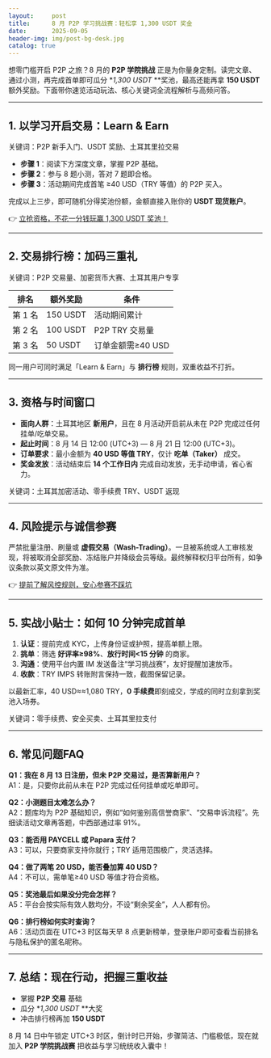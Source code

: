 ```yaml
---
layout:     post
title:      8 月 P2P 学习挑战赛：轻松享 1,300 USDT 奖金
date:       2025-09-05
header-img: img/post-bg-desk.jpg
catalog: true
---
```


想零门槛开启 P2P 之旅？8 月的 **P2P 学院挑战** 正是为你量身定制。读完文章、通过小测，再完成首单即可瓜分 **1,300 USDT* **奖池，最高还能再拿 **150 USDT** 额外奖励。下面带你速览活动玩法、核心关键词全流程解析与高频问答。

---

## 1. 以学习开启交易：Learn & Earn
关键词：P2P 新手入门、USDT 奖励、土耳其里拉交易  

- **步骤 1**：阅读下方深度文章，掌握 P2P 基础。  
- **步骤 2**：参与 8 题小测，答对 7 题即合格。  
- **步骤 3**：活动期间完成首笔 ≥40 USD（TRY 等值）的 P2P 买入。  

完成以上三步，即可随机分得奖池份额，金额直接入账你的 **USDT 现货账户**。

👉 [立抢资格，不花一分钱玩赢 1,300 USDT 奖池！](https://okxdog.com/)

---

## 2. 交易排行榜：加码三重礼
关键词：P2P 交易量、加密货币大赛、土耳其用户专享  

| 排名 | 额外奖励 | 条件 |
|---|---|---|
| 第 1 名 | 150 USDT | 活动期间累计 |
| 第 2 名 | 100 USDT | P2P TRY 交易量 |
| 第 3 名 |  50 USDT | 订单金额需≥40 USD |

同一用户可同时满足「Learn & Earn」与 **排行榜** 规则，双重收益不打折。

---

## 3. 资格与时间窗口
- **面向人群**：土耳其地区 **新用户**，且在 8 月活动开启前从未在 P2P 完成过任何挂单/吃单交易。  
- **起止时间**：8 月 14 日 12:00 (UTC+3) — 8 月 21 日 12:00 (UTC+3)。  
- **订单要求**：最小金额为 **40 USD 等值 TRY**，仅计 **吃单（Taker）** 成交。  
- **奖金发放**：活动结束后 **14 个工作日内** 完成自动发放，无手动申请，省心省力。

关键词：土耳其加密活动、零手续费 TRY、USDT 返现

---

## 4. 风险提示与诚信参赛
严禁批量注册、刷量或 **虚假交易（Wash-Trading）**。一旦被系统或人工审核发现，将被取消全部奖励、冻结账户并降级会员等级。最终解释权归平台所有，如争议条款以英文原文件为准。

👉 [提前了解风控规则，安心参赛不踩坑](https://okxdog.com/)

---

## 5. 实战小贴士：如何 10 分钟完成首单
1. **认证**：提前完成 KYC，上传身份证或护照，提高单额上限。  
2. **挑单**：筛选 **好评率≥98%**、**放行时间<15 分钟** 的商家。  
3. **沟通**：使用平台内置 IM 发送备注“学习挑战赛”，友好提醒加速放币。  
4. **收款**：TRY IMPS 转账附言保持一致，截图保留记录。  

以最新汇率，40 USD≈≈1,080 TRY，**0 手续费**即刻成交，学成的同时立刻拿到奖池入场券。

关键词：零手续费、安全买卖、土耳其里拉支付

---

## 6. 常见问题FAQ

**Q1：我在 8 月 13 日注册，但未 P2P 交易过，是否算新用户？**  
A1：是，只要你此前从未在 P2P 完成过任何挂单或吃单即可。  

**Q2：小测题目太难怎么办？**  
A2：题库均为 P2P 基础知识，例如“如何鉴别高信誉商家”、“交易申诉流程”。先细读活动文章再答题，中西部通过率 91%。  

**Q3：能否用 PAYCELL 或 Papara 支付？**  
A3：可以，只要商家支持你就行；TRY 适用范围极广，灵活选择。  

**Q4：做了两笔 20 USD，能否叠加算 40 USD？**  
A4：不可以，需单笔≥40 USD 等值才符合资格。  

**Q5：奖池最后如果没分完会怎样？**  
A5：平台会按实际有效人数均分，不设“剩余奖金”，人人都有份。  

**Q6：排行榜如何实时查询？**  
A6：活动页面在 UTC+3 时区每天早 8 点更新榜单，登录账户即可查看当前排名与隐私保护的匿名昵称。

---

## 7. 总结：现在行动，把握三重收益
- 掌握 **P2P 交易** 基础  
- 瓜分 **1,300 USDT* **大奖  
- 冲击排行榜再加 **150 USDT**  

8 月 14 日中午锁定 UTC+3 时区，倒计时已开始，步骤简洁、门槛极低，现在就加入 **P2P 学院挑战赛** 把收益与学习统统收入囊中！